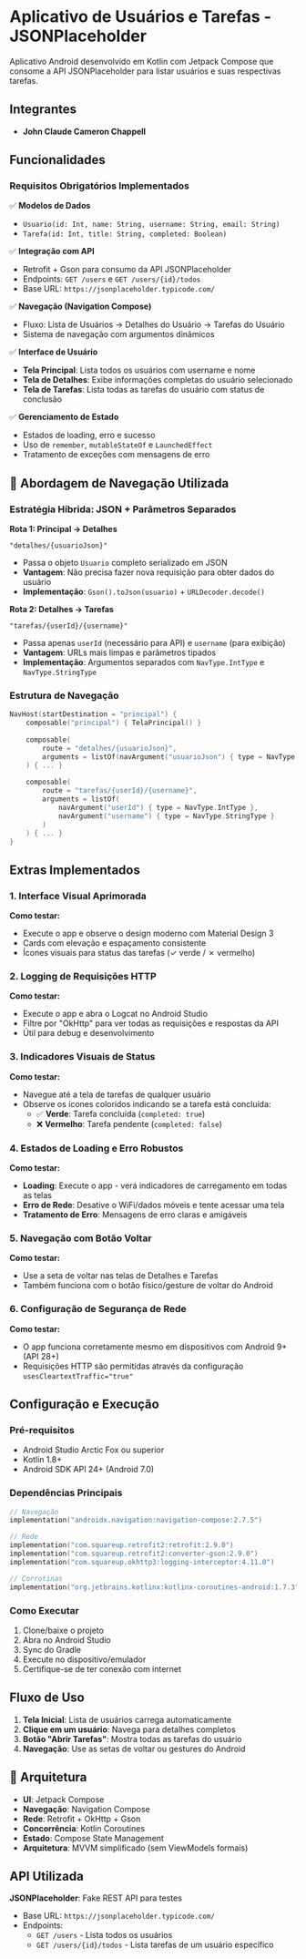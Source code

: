 # Aplicativo de Usuários e Tarefas - JSONPlaceholder

Aplicativo Android desenvolvido em Kotlin com Jetpack Compose que consome a API JSONPlaceholder para listar usuários e suas respectivas tarefas.

## Integrantes

- **John Claude Cameron Chappell**

## Funcionalidades

### Requisitos Obrigatórios Implementados

✅ **Modelos de Dados**
- `Usuario(id: Int, name: String, username: String, email: String)`
- `Tarefa(id: Int, title: String, completed: Boolean)`

✅ **Integração com API**
- Retrofit + Gson para consumo da API JSONPlaceholder
- Endpoints: `GET /users` e `GET /users/{id}/todos`
- Base URL: `https://jsonplaceholder.typicode.com/`

✅ **Navegação (Navigation Compose)**
- Fluxo: Lista de Usuários → Detalhes do Usuário → Tarefas do Usuário
- Sistema de navegação com argumentos dinâmicos

✅ **Interface de Usuário**
- **Tela Principal**: Lista todos os usuários com username e nome
- **Tela de Detalhes**: Exibe informações completas do usuário selecionado
- **Tela de Tarefas**: Lista todas as tarefas do usuário com status de conclusão

✅ **Gerenciamento de Estado**
- Estados de loading, erro e sucesso
- Uso de `remember`, `mutableStateOf` e `LaunchedEffect`
- Tratamento de exceções com mensagens de erro

## 🔗 Abordagem de Navegação Utilizada

### Estratégia Híbrida: JSON + Parâmetros Separados

**Rota 1: Principal → Detalhes**
```
"detalhes/{usuarioJson}"
```
- Passa o objeto `Usuario` completo serializado em JSON
- **Vantagem**: Não precisa fazer nova requisição para obter dados do usuário
- **Implementação**: `Gson().toJson(usuario)` + `URLDecoder.decode()`

**Rota 2: Detalhes → Tarefas**
```
"tarefas/{userId}/{username}"
```
- Passa apenas `userId` (necessário para API) e `username` (para exibição)
- **Vantagem**: URLs mais limpas e parâmetros tipados
- **Implementação**: Argumentos separados com `NavType.IntType` e `NavType.StringType`

### Estrutura de Navegação
```kotlin
NavHost(startDestination = "principal") {
    composable("principal") { TelaPrincipal() }
    
    composable(
        route = "detalhes/{usuarioJson}",
        arguments = listOf(navArgument("usuarioJson") { type = NavType.StringType })
    ) { ... }
    
    composable(
        route = "tarefas/{userId}/{username}",
        arguments = listOf(
            navArgument("userId") { type = NavType.IntType },
            navArgument("username") { type = NavType.StringType }
        )
    ) { ... }
}
```

## Extras Implementados

### 1. **Interface Visual Aprimorada**
**Como testar:**
- Execute o app e observe o design moderno com Material Design 3
- Cards com elevação e espaçamento consistente
- Ícones visuais para status das tarefas (✓ verde / ✗ vermelho)

### 2. **Logging de Requisições HTTP**
**Como testar:**
- Execute o app e abra o Logcat no Android Studio
- Filtre por "OkHttp" para ver todas as requisições e respostas da API
- Útil para debug e desenvolvimento

### 3. **Indicadores Visuais de Status**
**Como testar:**
- Navegue até a tela de tarefas de qualquer usuário
- Observe os ícones coloridos indicando se a tarefa está concluída:
  - ✅ **Verde**: Tarefa concluída (`completed: true`)
  - ❌ **Vermelho**: Tarefa pendente (`completed: false`)

### 4. **Estados de Loading e Erro Robustos**
**Como testar:**
- **Loading**: Execute o app - verá indicadores de carregamento em todas as telas
- **Erro de Rede**: Desative o WiFi/dados móveis e tente acessar uma tela
- **Tratamento de Erro**: Mensagens de erro claras e amigáveis

### 5. **Navegação com Botão Voltar**
**Como testar:**
- Use a seta de voltar nas telas de Detalhes e Tarefas
- Também funciona com o botão físico/gesture de voltar do Android

### 6. **Configuração de Segurança de Rede**
**Como testar:**
- O app funciona corretamente mesmo em dispositivos com Android 9+ (API 28+)
- Requisições HTTP são permitidas através da configuração `usesCleartextTraffic="true"`

## Configuração e Execução

### Pré-requisitos
- Android Studio Arctic Fox ou superior
- Kotlin 1.8+
- Android SDK API 24+ (Android 7.0)

### Dependências Principais
```kotlin
// Navegação
implementation("androidx.navigation:navigation-compose:2.7.5")

// Rede
implementation("com.squareup.retrofit2:retrofit:2.9.0")
implementation("com.squareup.retrofit2:converter-gson:2.9.0")
implementation("com.squareup.okhttp3:logging-interceptor:4.11.0")

// Corrotinas
implementation("org.jetbrains.kotlinx:kotlinx-coroutines-android:1.7.3")
```

### Como Executar
1. Clone/baixe o projeto
2. Abra no Android Studio
3. Sync do Gradle
4. Execute no dispositivo/emulador
5. Certifique-se de ter conexão com internet

## Fluxo de Uso

1. **Tela Inicial**: Lista de usuários carrega automaticamente
2. **Clique em um usuário**: Navega para detalhes completos
3. **Botão "Abrir Tarefas"**: Mostra todas as tarefas do usuário
4. **Navegação**: Use as setas de voltar ou gestures do Android

## 🔧 Arquitetura

- **UI**: Jetpack Compose
- **Navegação**: Navigation Compose
- **Rede**: Retrofit + OkHttp + Gson
- **Concorrência**: Kotlin Coroutines
- **Estado**: Compose State Management
- **Arquitetura**: MVVM simplificado (sem ViewModels formais)

## API Utilizada

**JSONPlaceholder**: Fake REST API para testes
- Base URL: `https://jsonplaceholder.typicode.com/`
- Endpoints:
  - `GET /users` - Lista todos os usuários
  - `GET /users/{id}/todos` - Lista tarefas de um usuário específico